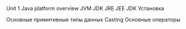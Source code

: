 Unit 1
Java platform overview
JVM
JDK
JRE
JEE
JDK
Установка 


Основные примитивные типы данных
Casting
Основные операторы


